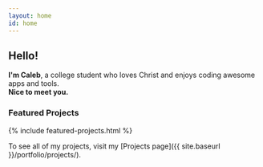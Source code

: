 ```yaml
---
layout: home
id: home
---
```


## Hello!

**I'm Caleb**, a college student who loves Christ and enjoys coding awesome apps and tools.  
**Nice to meet you.**

### Featured Projects

{% include featured-projects.html %}

To see all of my projects, visit my [Projects page]({{ site.baseurl }}/portfolio/projects/).
